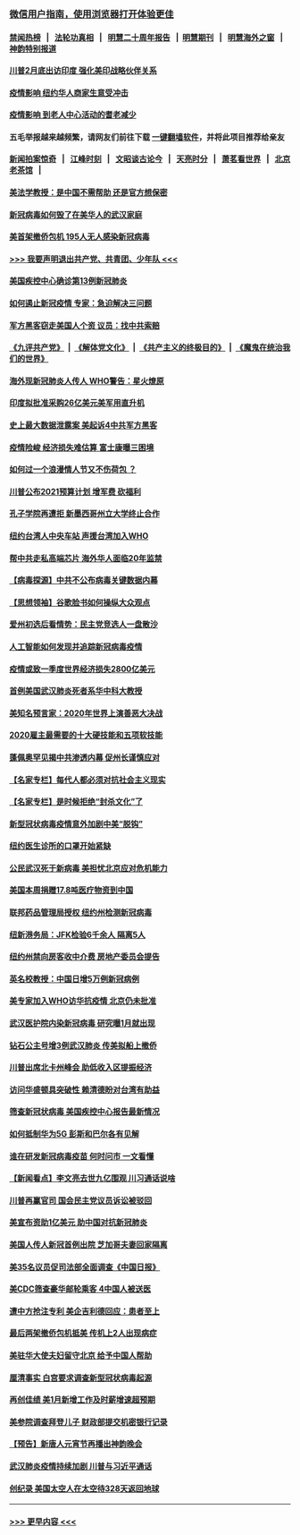 ### [微信用户指南，使用浏览器打开体验更佳](https://github.com/gfw-breaker/banned-news1/blob/master/indexes/wechat-guide.md?t=0)
#### [禁闻热榜](热点新闻.md?t=0)  &nbsp;&nbsp;|&nbsp;&nbsp; [法轮功真相](https://github.com/gfw-breaker/truth/blob/master/README.md?t=0) &nbsp;&nbsp;|&nbsp;&nbsp; [明慧二十周年报告](https://github.com/gfw-breaker/mh-reports/blob/master/README.md?t=0) &nbsp;&nbsp;|&nbsp;&nbsp;[明慧期刊](https://github.com/gfw-breaker/mh-qikan) &nbsp;&nbsp;|&nbsp;&nbsp; [明慧海外之窗](https://github.com/gfw-breaker/mh-news/blob/master/README.md?t=0) &nbsp;&nbsp;|&nbsp;&nbsp; [神韵特别报道](https://github.com/gfw-breaker/mh-news/blob/master/shenyun.md?t=0)
#### [川普2月底出访印度 强化美印战略伙伴关系](../pages/nsc412/n11860557.md?t=02112122) 
#### [疫情影响  纽约华人商家生意受冲击](../pages/nsc412/n11860284.md?t=02112122) 
#### [疫情影响  到老人中心活动的耆老减少](../pages/nsc412/n11860199.md?t=02112122) 
#### 五毛举报越来越频繁，请网友们前往下载 [一键翻墙软件](https://github.com/gfw-breaker/ssr-accounts)，并将此项目推荐给亲友
#### [新闻拍案惊奇](https://github.com/gfw-breaker/banned-news1/blob/master/pages/link4.md) &nbsp;&nbsp;|&nbsp;&nbsp; [江峰时刻](https://github.com/gfw-breaker/banned-news1/blob/master/pages/link4.md) &nbsp;&nbsp;|&nbsp;&nbsp; [文昭谈古论今](https://github.com/gfw-breaker/banned-news1/blob/master/pages/link4.md) &nbsp;&nbsp;|&nbsp;&nbsp; [天亮时分](https://github.com/gfw-breaker/banned-news1/blob/master/pages/link4.md) &nbsp;&nbsp;|&nbsp;&nbsp; [萧茗看世界](https://github.com/gfw-breaker/banned-news1/blob/master/pages/link4.md) &nbsp;&nbsp;|&nbsp;&nbsp; [北京老茶馆](https://github.com/gfw-breaker/banned-news1/blob/master/pages/link4.md) &nbsp;&nbsp;|&nbsp;&nbsp; 
#### [美法学教授：是中国不需帮助 还是官方想保密](../pages/nsc412/n11859492.md?t=02112122) 
#### [新冠病毒如何毁了在美华人的武汉家庭](../pages/nsc412/n11859524.md?t=02112122) 
#### [美首架撤侨包机 195人无人感染新冠病毒](../pages/nsc412/n11859908.md?t=02112122) 
#### [>>> 我要声明退出共产党、共青团、少年队 <<<](https://github.com/begood0513/goodnews/blob/master/quit/letter.md) 
#### [美国疾控中心确诊第13例新冠肺炎](../pages/nsc412/n11859966.md?t=02112122) 
#### [如何遏止新冠疫情 专家：急迫解决三问题](../pages/nsc412/n11859685.md?t=02112122) 
#### [军方黑客窃走美国人个资 议员：找中共索赔](../pages/nsc412/n11859371.md?t=02112122) 
#### [《九评共产党》](https://github.com/begood0513/9ping.md/blob/master/README.md) &nbsp;|&nbsp; [《解体党文化》](../../../../jtdwh.md/blob/master/README.md)  &nbsp;|&nbsp; [《共产主义的终极目的》](../../../../gczydzjmd.md/blob/master/README.md) &nbsp;|&nbsp; [《魔鬼在统治我们的世界》](../../../../mgztzwmdsj.md/blob/master/README.md) 
#### [海外现新冠肺炎人传人 WHO警告：星火燎原](../pages/nsc412/n11859252.md?t=02112122) 
#### [印度拟批准采购26亿美元美军用直升机](../pages/nsc412/n11859143.md?t=02112122) 
#### [史上最大数据泄露案 美起诉4中共军方黑客](../pages/nsc412/n11859115.md?t=02112122) 
#### [疫情险峻 经济损失难估算 富士康曝三困境](../pages/nsc412/n11859120.md?t=02112122) 
#### [如何过一个浪漫情人节又不伤荷包 ？](../pages/nsc412/n11858969.md?t=02112122) 
#### [川普公布2021预算计划 增军费 砍福利](../pages/nsc412/n11859012.md?t=02112122) 
#### [孔子学院再遭拒 新墨西哥州立大学终止合作](../pages/nsc412/n11858661.md?t=02112122) 
#### [纽约台湾人中央车站  声援台湾加入WHO](../pages/nsc412/n11857757.md?t=02112122) 
#### [帮中共走私高端芯片 海外华人面临20年监禁](../pages/nsc412/n11855016.md?t=02112122) 
#### [【病毒探源】中共不公布病毒关键数据内幕](../pages/nsc412/n11856584.md?t=02112122) 
#### [【思想领袖】谷歌脸书如何操纵大众观点](../pages/nsc412/n11680874.md?t=02112122) 
#### [爱州初选后看情势：民主党竞选人一盘散沙](../pages/nsc412/n11856557.md?t=02112122) 
#### [人工智能如何发现并追踪新冠病毒疫情](../pages/nsc412/n11856398.md?t=02112122) 
#### [疫情或致一季度世界经济损失2800亿美元](../pages/nsc412/n11855639.md?t=02112122) 
#### [首例美国武汉肺炎死者系华中科大教授](../pages/nsc412/n11855500.md?t=02112122) 
#### [美知名预言家：2020年世界上演善恶大决战](../pages/nsc412/n11855418.md?t=02112122) 
#### [2020雇主最需要的十大硬技能和五项软技能](../pages/nsc412/n11850953.md?t=02112122) 
#### [蓬佩奥罕见揭中共渗透内幕 促州长谨慎应对](../pages/nsc412/n11854685.md?t=02112122) 
#### [【名家专栏】每代人都必须对抗社会主义现实](../pages/nsc412/n11831412.md?t=02112122) 
#### [【名家专栏】是时候拒绝“封杀文化”了](../pages/nsc412/n11814093.md?t=02112122) 
#### [新型冠状病毒疫情意外加剧中美“脱钩”](../pages/nsc412/n11854475.md?t=02112122) 
#### [纽约医生诊所的口罩开始紧缺](../pages/nsc412/n11853364.md?t=02112122) 
#### [公民武汉死于新病毒 美担忧北京应对危机能力](../pages/nsc412/n11854331.md?t=02112122) 
#### [美国本周捐赠17.8吨医疗物资到中国](../pages/nsc412/n11854269.md?t=02112122) 
#### [联邦药品管理局授权  纽约州检测新冠病毒](../pages/nsc412/n11853371.md?t=02112122) 
#### [纽新港务局：JFK检验6千余人  隔离5人](../pages/nsc412/n11853366.md?t=02112122) 
#### [纽约州禁向房客收中介费  房地产委员会提告](../pages/nsc412/n11853360.md?t=02112122) 
#### [英名校教授：中国日增5万例新冠病例](../pages/nsc412/n11854174.md?t=02112122) 
#### [美专家加入WHO访华抗疫情 北京仍未批准](../pages/nsc412/n11854043.md?t=02112122) 
#### [武汉医护院内染新冠病毒 研究曝1月就出现](../pages/nsc412/n11852928.md?t=02112122) 
#### [钻石公主号增3例武汉肺炎 传美拟船上撤侨](../pages/nsc412/n11853240.md?t=02112122) 
#### [川普出席北卡州峰会 助低收入区提振经济](../pages/nsc412/n11853232.md?t=02112122) 
#### [访问华盛顿具突破性 赖清德盼对台湾有助益](../pages/nsc412/n11853129.md?t=02112122) 
#### [筛查新冠状病毒 美国疾控中心报告最新情况](../pages/nsc412/n11853070.md?t=02112122) 
#### [如何抵制华为5G 彭斯和巴尔各有见解](../pages/nsc412/n11852535.md?t=02112122) 
#### [谁在研发新冠病毒疫苗 何时问市 一文看懂](../pages/nsc412/n11852840.md?t=02112122) 
#### [【新闻看点】李文亮去世九亿围观 川习通话说啥](../pages/nsc412/n11852360.md?t=02112122) 
#### [川普再赢官司 国会民主党议员诉讼被驳回](../pages/nsc412/n11852287.md?t=02112122) 
#### [美宣布资助1亿美元 助中国对抗新冠肺炎](../pages/nsc412/n11852531.md?t=02112122) 
#### [美国人传人新冠首例出院 芝加哥夫妻回家隔离](../pages/nsc412/n11852452.md?t=02112122) 
#### [美35名议员促司法部全面调查《中国日报》](../pages/nsc412/n11852435.md?t=02112122) 
#### [美CDC筛查豪华邮轮乘客 4中国人被送医](../pages/nsc412/n11852085.md?t=02112122) 
#### [遭中方抢注专利 美企吉利德回应：患者至上](../pages/nsc412/n11852037.md?t=02112122) 
#### [最后两架撤侨包机抵美 传机上2人出现病症](../pages/nsc412/n11852173.md?t=02112122) 
#### [美驻华大使夫妇留守北京 给予中国人帮助](../pages/nsc412/n11852165.md?t=02112122) 
#### [厘清事实 白宫要求调查新型冠状病毒起源](../pages/nsc412/n11852106.md?t=02112122) 
#### [再创佳绩 美1月新增工作及时薪增速超预期](../pages/nsc412/n11852174.md?t=02112122) 
#### [美参院调查拜登儿子 财政部提交机密银行记录](../pages/nsc412/n11851808.md?t=02112122) 
#### [【预告】新唐人元宵节再播出神韵晚会](../pages/nsc412/n11843192.md?t=02112122) 
#### [武汉肺炎疫情持续加剧 川普与习近平通话](../pages/nsc412/n11851613.md?t=02112122) 
#### [创纪录 美国太空人在太空待328天返回地球](../pages/nsc412/n11851266.md?t=02112122) 

----
#### [ >>> 更早内容 <<< ](../indexes/nsc412-earlier.md)

